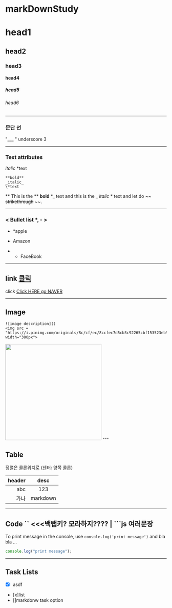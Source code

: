 # markDownStudy

<!-- Heading -->

# head1

## head2

### head3

#### head4

##### head5

###### head6

---

<!-- line ___ -->

### 문단 선

"\_\_\_ " underscore 3

---

### Text attributes
_italic_
\*text
```
**bold**
_italic_
\*text
```
**
This is the ** **bold** \*_ text and this is the _ _italic_ \* text and let do ~~ ~~strikethrough~~ ~~.

---

### < Bullet list \*, - >

- \*apple

* Amazon

- - FaceBook

---

## link [클릭](웹주소)

click [Click HERE go NAVER](www.naver.com)

---

## Image
```
![image description]()
<img src = "https://i.pinimg.com/originals/8c/cf/ec/8ccfec7d5cb3c92265cbf153523eb9b5.jpg" width="300px">
```
<img src = "https://i.pinimg.com/originals/8c/cf/ec/8ccfec7d5cb3c92265cbf153523eb9b5.jpg" width="300px">
---

## Table

정렬은 콜론위치로 (센터: 양쪽 콜론)

| header |   desc   |
| -----: | :------: |
|    abc |   123    |
|   가나 | markdown |

---

## Code `` <<<백탭키? 모라하지???? | ```js 여러문장

To print message in the console, use `console.log('print message')` and bla bla ...

```ts
console.log("print message");
```

---

## Task Lists

- [x] asdf
- [x]list
- []markdonw task option
